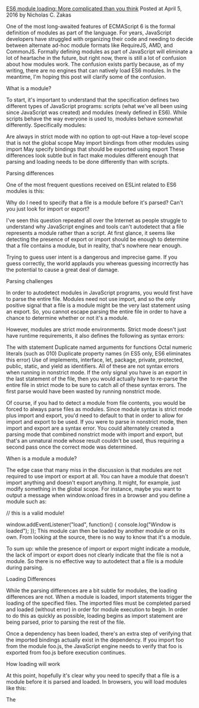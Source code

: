 [ES6 module loading: More complicated than you think](https://www.nczonline.net/blog/2016/04/es6-module-loading-more-complicated-than-you-think/)
Posted at April 5, 2016 by Nicholas C. Zakas

One of the most long-awaited features of ECMAScript 6 is the formal definition of modules as part of the language. For years, JavaScript developers have struggled with organizing their code and needing to decide between alternate ad-hoc module formats like RequireJS, AMD, and CommonJS. Formally defining modules as part of JavaScript will eliminate a lot of heartache in the future, but right now, there is still a lot of confusion about how modules work. The confusion exists partly because, as of my writing, there are no engines that can natively load ES6 modules. In the meantime, I'm hoping this post will clarify some of the confusion.

What is a module?

To start, it's important to understand that the specification defines two different types of JavaScript programs: scripts (what we've all been using since JavaScript was created) and modules (newly defined in ES6). While scripts behave the way everyone is used to, modules behave somewhat differently. Specifically modules:

Are always in strict mode with no option to opt-out
Have a top-level scope that is not the global scope
May import bindings from other modules using import
May specify bindings that should be exported using export
These differences look subtle but in fact make modules different enough that parsing and loading needs to be done differently than with scripts.

Parsing differences

One of the most frequent questions received on ESLint related to ES6 modules is this:

Why do I need to specify that a file is a module before it's parsed? Can't you just look for import or export?

I've seen this question repeated all over the Internet as people struggle to understand why JavaScript engines and tools can't autodetect that a file represents a module rather than a script. At first glance, it seems like detecting the presence of export or import should be enough to determine that a file contains a module, but in reality, that's nowhere near enough.

Trying to guess user intent is a dangerous and imprecise game. If you guess correctly, the world applauds you whereas guessing incorrectly has the potential to cause a great deal of damage.

Parsing challenges

In order to autodetect modules in JavaScript programs, you would first have to parse the entire file. Modules need not use import, and so the only positive signal that a file is a module might be the very last statement using an export. So, you cannot escape parsing the entire file in order to have a chance to determine whether or not it's a module.

However, modules are strict mode environments. Strict mode doesn't just have runtime requirements, it also defines the following as syntax errors:

The with statement
Duplicate named arguments for functions
Octal numeric literals (such as 010)
Duplicate property names (in ES5 only, ES6 eliminates this error)
Use of implements, interface, let, package, private, protected, public, static, and yield as identifiers.
All of these are not syntax errors when running in nonstrict mode. If the only signal you have is an export in the last statement of the file, then you would actually have to re-parse the entire file in strict mode to be sure to catch all of these syntax errors. The first parse would have been wasted by running nonstrict mode.

Of course, if you had to detect a module from file contents, you would be forced to always parse files as modules. Since module syntax is strict mode plus import and export, you'd need to default to that in order to allow for import and export to be used. If you were to parse in nonstrict mode, then import and export are a syntax error. You could alternately created a parsing mode that combined nonstrict mode with import and export, but that's an unnatural mode whose result couldn't be used, thus requiring a second pass once the correct mode was determined.

When is a module a module?

The edge case that many miss in the discussion is that modules are not required to use import or export at all. You can have a module that doesn't import anything and doesn't export anything. It might, for example, just modify something in the global scope. For instance, maybe you want to output a message when window.onload fires in a browser and you define a module such as:

// this is a valid module!

window.addEventListener("load", function() {
    console.log("Window is loaded");
});
This module can then be loaded by another module or on its own. From looking at the source, there is no way to know that it's a module.

To sum up: while the presence of import or export might indicate a module, the lack of import or export does not clearly indicate that the file is not a module. So there is no effective way to autodetect that a file is a module during parsing.

Loading Differences

While the parsing differences are a bit subtle for modules, the loading differences are not. When a module is loaded, import statements trigger the loading of the specified files. The imported files must be completed parsed and loaded (without error) in order for module execution to begin. In order to do this as quickly as possible, loading begins as import statement are being parsed, prior to parsing the rest of the file.

Once a dependency has been loaded, there's an extra step of verifying that the imported bindings actually exist in the dependency. If you import foo from the module foo.js, the JavaScript engine needs to verify that foo is exported from foo.js before execution continues.

How loading will work

At this point, hopefully it's clear why you need to specify that a file is a module before it is parsed and loaded. In browsers, you will load modules like this:

<script type="module" src="foo.js"></script>
The <script> tag is the same as always, but the type is set to "module"[1]. This signals to the browser that the file should be loaded as a module. If that foo.js then imports other dependencies, those will be loaded dynamically.

In Node.js, there is not yet a decision on how ES6 modules will be loaded. The most recent recommendation is to use a special file extension, such as .jsm, to indicate that a file is an ES6 module so that Node.js knows how to load it correctly[2].

Conclusion

The differences between scripts and modules are subtle enough that it's hard for developers to understand the restriction of declaring what a JavaScript file represents ahead of time. My hope is that this post clarifies some of the reasons why it's not possible to autodetect modules from inspecting the source code and why tools such as ESLint ask you to specify the file type before executing. There will be a point in the future where ES6 modules are the dominant JavaScript file type and script files are left only on legacy applications, and at that point, it's likely that tools will default to assuming that files are modules. In the meantime, we're going through a difficult adolescence between scripts and modules where mixing the two is going to be a bit painful.

Updates

Fix (06-Apr-2016): The original version of this post incorrectly stated that import statements must appear at the top of the file. This was removed.